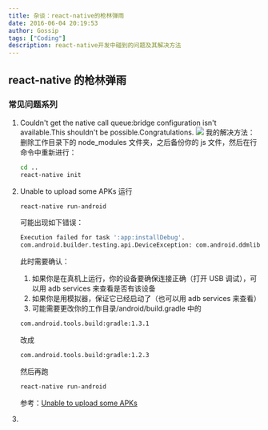 ```yaml
---
title: 杂谈：react-native的枪林弹雨
date: 2016-06-04 20:19:53
author: Gossip
tags: ["Coding"]
description: react-native开发中碰到的问题及其解决方法
---
```


## react-native 的枪林弹雨

### 常见问题系列

1. Couldn't get the native call queue:bridge configuration isn't available.This shouldn't be possible.Congratulations.
   ![](http://i.stack.imgur.com/bj86C.png)
   我的解决方法：删除工作目录下的 node_modules 文件夹，之后备份你的 js 文件，然后在行命令中重新进行：

   ```bash
   cd ..
   react-native init
   ```

2. Unable to upload some APKs
   运行
   ```bash
   react-native run-android
   ```
   可能出现如下错误：
   ```bash
   Execution failed for task ':app:installDebug'.
   com.android.builder.testing.api.DeviceException: com.android.ddmlib.InstallException: Unable to upload some APKs
   ```
   此时需要确认：
   1. 如果你是在真机上运行，你的设备要确保连接正确（打开 USB 调试），可以用 adb services 来查看是否有该设备
   2. 如果你是用模拟器，保证它已经启动了（也可以用 adb services 来查看）
   3. 可能需要更改你的工作目录/android/build.gradle 中的
   ```bash
   com.android.tools.build:gradle:1.3.1
   ```
   改成
   ```bash
   com.android.tools.build:gradle:1.2.3
   ```
   然后再跑
   ```bash
   react-native run-android
   ```
   参考：[Unable to upload some APKs](http://www.hacksparrow.com/react-native-android-unable-to-upload-some-apks.html)
3.
